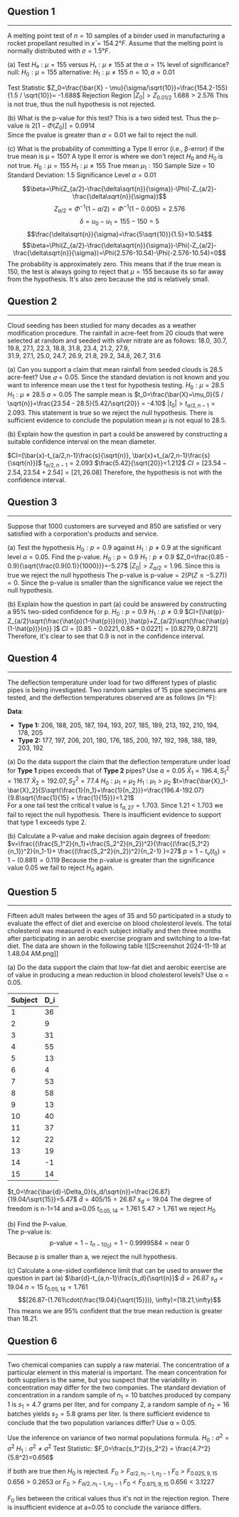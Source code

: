 ## Question 1
___
A melting point test of $n = 10$ samples of a binder used in manufacturing a rocket propellant resulted in $x̄ = 154.2°F$. Assume that the melting point is normally distributed with $σ = 1.5°F$.

(a) Test $H₀: μ = 155$ versus $H₁: μ ≠ 155$ at the $α = 1\%$ level of significance?
null: $H_0: \mu = 155$
alternative: $H_1: \mu \ne 155$
$n=10, a=0.01$

Test Statistic
$Z_0=\frac{\bar{X} - \mu}{\sigma/\sqrt{10}}=\frac{154.2-155}{1.5 / \sqrt{10}}= -1.688$
Rejection Region
$|Z_0| > Z_{0.01/2}$
$1.688 > 2.576$
This is not true, thus the null hypothesis is not rejected.

(b) What is the p-value for this test?
This is a two sided test. Thus the p-value is $2[1-\Phi(Z_0)]= 0.0914$  
 Since the pvalue is greater than $a=0.01$ we fail to reject the null. 
 
(c) What is the probability of committing a Type II error (i.e., β-error) if the true mean is μ = 150?
A type II error is where we don't reject $H_0$ and $H_0$ is not true.
$H_0: \mu =155$
$H_1: \mu \ne 155$
True mean $\mu_1: 150$
Sample Size = 10
Standard Deviation: 1.5
Significance Level $\alpha=0.01$

$$\beta=\Phi(Z_{a/2}-\frac{\delta\sqrt{n}}{\sigma})-\Phi(-Z_{a/2}-\frac{\delta\sqrt{n}}{\sigma})$$
$$Z_{a/2}=\Phi^{-1}(1-a/2)=\Phi^{-1}(1-0.005)=2.576$$
$$ \delta = u_0-u_1 = 155-150=5$$
$$\frac{\delta\sqrt{n}}{\sigma}=\frac{5\sqrt{10}}{1.5}=10.54$$
$$\beta=\Phi(Z_{a/2}-\frac{\delta\sqrt{n}}{\sigma})-\Phi(-Z_{a/2}-\frac{\delta\sqrt{n}}{\sigma})=\Phi(2.576-10.54)-\Phi(-2.576-10.54)=0$$
The probability is approximately zero. This means that if the true mean is 150, the test is always going to reject that $\mu=155$ because its so far away from the hypothesis. It's also zero because the std is relatively small. 

## Question 2
___
Cloud seeding has been studied for many decades as a weather modification procedure. 
The rainfall in acre-feet from 20 clouds that were selected at random and seeded with silver nitrate are as follows:
18.0, 30.7, 19.8, 27.1, 22.3, 18.8, 31.8, 23.4, 21.2, 27.9,  
31.9, 27.1, 25.0, 24.7, 26.9, 21.8, 29.2, 34.8, 26.7, 31.6

(a) Can you support a claim that mean rainfall from seeded clouds is 28.5 acre-feet? Use $𝛼 = 0.05$. 
Since the standard deviation is not known and you want to inference mean use the t test for hypothesis testing. 
$H_0: \mu=28.5$
$H_1: \mu \ne 28.5$
$a=0.05$
The sample mean is 
$t_0=\frac{\bar{X}=\mu_0}{S / \sqrt{n}}=\frac{23.54 - 28.5}{5.42/\sqrt{20}} = -4.10$
$|t_0|>t_{a/2,n-1}=2.093$. This statement is true so we reject the null hypothesis. There is sufficient evidence to conclude the population mean $\mu$ is not equal to 28.5.

(b) Explain how the question in part a could be answered by constructing a suitable confidence interval on the mean diameter.

$CI=[\bar{x}-t_{a/2,n-1}\frac{s}{\sqrt{n}}, \bar{x}+t_{a/2,n-1}\frac{s}{\sqrt{n}}]$
$t_{a/2,n-1}=2.093$
$\frac{5.42}{\sqrt{20}}=1.212$
$CI=[23.54-2.54, 23.54+2.54]=[21,26.08]$
Therefore, the hypothesis is not with the confidence interval. 

## Question 3
____
Suppose that 1000 customers are surveyed and 850 are satisfied or very satisfied with a corporation's products and service.

(a) Test the hypothesis $H_0:p=0.9$ against $H_1:p \ne 0.9$ at the significant level $\alpha=0.05$. Find the p-value.
$H_0: p=0.9$
$H_1: p\ne 0.9$
$Z_0=\frac{0.85 - 0.9}{\sqrt{\frac{0.9(0.1)}{1000}}}=-5.27$
$|Z_0|>Z_{a/2}=1.96$. Since this is true we reject the null hypothesis
The p-value is $\text{p-value}=2(P(Z\le -5.27))=0$. Since the p-value is smaller than the significance value we reject the null hypothesis. 

(b) Explain how the question in part (a) could be answered by constructing a 95% two-sided confidence for p.
$H_0: p=0.9$
$H_1: p\ne 0.9$
$CI=[\hat{p}-Z_{a/2}\sqrt{\frac{\hat{p}(1-\hat{p})}{n}},\hat{p}+Z_{a/2}\sqrt{\frac{\hat{p}(1-\hat{p})}{n}} ]$
$CI=[0.85-0.0221, 0.85+0.0221]=[0.8279,0.8721]$
Therefore, it's clear to see that 0.9 is not in the confidence interval.

## Question 4
___
The deflection temperature under load for two different types of plastic pipes is being investigated. Two random samples of 15 pipe specimens are tested, and the deflection temperatures observed are as follows (in °F):

**Data**:
- **Type 1:** 206, 188, 205, 187, 194, 193, 207, 185, 189, 213, 192, 210, 194, 178, 205
- **Type 2:** 177, 197, 206, 201, 180, 176, 185, 200, 197, 192, 198, 188, 189, 203, 192

(a) Do the data support the claim that the deflection temperature under load for **Type 1** pipes exceeds that of **Type 2** pipes? Use $a=0.05$ 
$\bar{X}_1=196.4, S_1^2=116.17$
$\bar{X}_2=192.07, S_2^2=77.4$ 
$H_0: \mu_1 = \mu_2$
$H_1: \mu_1 > \mu_2$
$t=\frac{\bar{X}_1-\bar{X}_2}{S\sqrt{\frac{1}{n_1}+\frac{1}{n_2}}}=\frac{196.4-192.07}{9.8\sqrt{\frac{1}{15} + \frac{1}{15}}}=1.21$  
For a one tail test the critical t value is $t_{a,27}=1.703$. Since 1.21 < 1.703 we fail to reject the null hypothesis. There is insufficient evidence to support that type 1 exceeds type 2. 

(b) Calculate a P-value and make decision again
degrees of freedom: $v=\frac{(\frac{S_1^2}{n_1}+\frac{S_2^2}{n_2})^2}{\frac{(\frac{S_1^2}{n_1})^2}{n_1-1}+ \frac{(\frac{S_2^2}{n_2})^2}{n_2-1} }=27$
$p=1-t_v(t_0)=1-(0.881)=0.119$
Because the p-value is greater than the significance value 0.05 we fail to reject $H_0$ again. 

## Question 5
___
Fifteen adult males between the ages of 35 and 50 participated in a study to evaluate the effect of diet and exercise on blood cholesterol levels. The total cholesterol was measured in each subject initially and then three months after participating in an aerobic exercise program and switching to a low-fat diet. The data are shown in the following table
![[Screenshot 2024-11-19 at 1.48.04 AM.png]]

  
(a) Do the data support the claim that low-fat diet and aerobic exercise are of value in producing 
a mean reduction in blood cholesterol levels? Use α = 0.05.

| Subject | D_i |
| ------- | --- |
| 1       | 36  |
| 2       | 9   |
| 3       | 31  |
| 4       | 55  |
| 5       | 13  |
| 6       | 4   |
| 7       | 53  |
| 8       | 58  |
| 9       | 13  |
| 10      | 40  |
| 11      | 37  |
| 12      | 22  |
| 13      | 19  |
| 14      | -1  |
| 15      | 14  |
$t_0=\frac{\bar{d}-\Delta_0}{s_d/\sqrt{n}}=\frac{26.87}{19.04/\sqrt{15}}=5.47$
$\bar{d}=405/15=26.87$
$s_d=19.04$
The degree of freedom is n-1=14 and a=0.05
$t_{0.05,14}=1.761$
$5.47 > 1.761$ we reject $H_0$

(b) Find the P-value.  
The p-value is: $$\text{p-value}=1-t_{n-1(t_0)}=1-0.9999584=\text{near 0}$$
Because p is smaller than a, we reject the null hypothesis.

(c) Calculate a one-sided confidence limit that can be used to answer the question in part (a)
$\bar{d}-t_{a,n-1}\frac{s_d}{\sqrt{n}}$
$\bar{d}=26.87$
$s_d=19.04$
$n=15$
$t_{0.05,14}=1.761$
$$[26.87-(1.761\cdot(\frac{19.04}{\sqrt{15}})), \infty)=[18.21,\infty)$$
This means we are 95% confident that the true mean reduction is greater than 18.21.
## Question 6
___
Two chemical companies can supply a raw material. The concentration of a particular element in 
this material is important. The mean concentration for both suppliers is the same, but you suspect  that the variability in concentration may differ for the two companies. The standard deviation of concentration in a random sample of $n_1 = 10$ batches produced by company 1 is $s_1 = 4.7$ grams per liter, and for company 2, a random sample of $n_2 = 16$ batches yields $s_2 = 5.8$ grams per liter. Is there sufficient evidence to conclude that the two population variances differ? Use α = 0.05.

Use the inference on variance of two normal populations formula. 
$H_0: \sigma^2 = \sigma^2$
$H_1: \sigma^2 \ne \sigma^2$
Test Statistic: $F_0=\frac{s_1^2}{s_2^2} = \frac{4.7^2}{5.8^2}=0.656$

If both are true then $H_0$ is rejected.
$F_0 > F_{a/2, n_1-1, n_2-1}$
$F_0 > F_{0.025, 9, 15}$
$0.656 > 0.2653$
or 
$F_0 > F_{a/2, n_1-1, n_2-1}$
$F_0 < F_{0.975, 9, 15}$
$0.656 < 3.1227$

$F_0$ lies between the critical values thus it's not in the rejection region. There is insufficient evidence at a=0.05 to conclude the variance differs. 